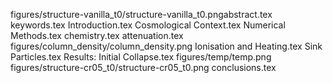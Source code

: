 
figures/structure-vanilla_t0/structure-vanilla_t0.pngabstract.tex
keywords.tex
Introduction.tex
Cosmological Context.tex
Numerical Methods.tex
chemistry.tex
attenuation.tex
figures/column_density/column_density.png
Ionisation and Heating.tex
Sink Particles.tex
Results: Initial Collapse.tex
figures/temp/temp.png
figures/structure-cr05_t0/structure-cr05_t0.png
conclusions.tex